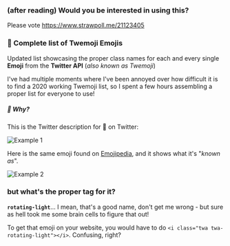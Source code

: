 ### (after reading) Would you be interested in using this?
Please vote https://www.strawpoll.me/21123405

### :memo: Complete list of Twemoji Emojis

Updated list showcasing the proper class names for each and every single **Emoji** from the **Twitter API** (*also known as Twemoji*)

I've had multiple moments where I've been annoyed over how difficult it is to find a 2020 working Twemoji list, so I spent a few hours assembling a proper list for everyone to use!

##### :thinking: Why? 
This is the Twitter description for :rotating_light: on Twitter:

![Example 1](https://i.imgur.com/3DPeR2f.png "Example 1")

Here is the same emoji found on [Emojipedia](https://emojipedia.org/police-car-light/), and it shows what it's "*known as*".

![Example 2](https://i.imgur.com/dKmX1QI.png)

### but what's the proper tag for it?
**`rotating-light`**...
I mean, that's a good name, don't get me wrong -  but sure as hell took me some brain cells to figure that out!

To get that emoji on your website, you would have to do `<i class="twa twa-rotating-light"></i>`. Confusing, right?
